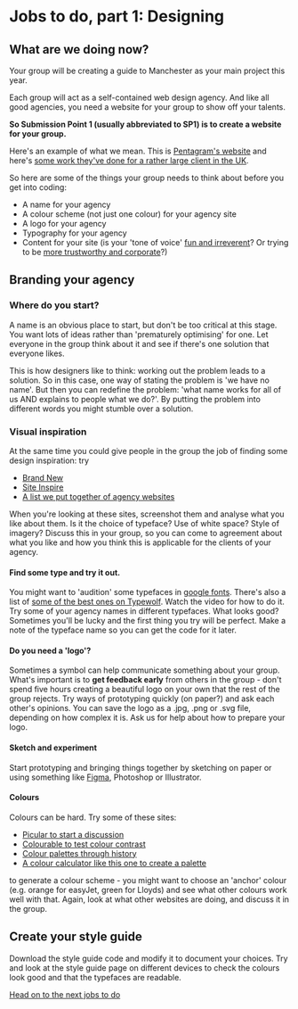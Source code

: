 # Jobs to do, part 1: Designing

## What are we doing now?

Your group will be creating a guide to Manchester as your main project this year.

Each group will act as a self-contained web design agency. And like all good agencies, you need a website for your group to show off your talents.

**So Submission Point 1 (usually abbreviated to SP1) is to create a website for your group.**

Here's an example of what we mean. This is [Pentagram's website](https://www.pentagram.com/) and here's [some work they've done for a rather large client in the UK](https://www.pentagram.com/work/the-john-lewis-partnership).

So here are some of the things your group needs to think about before you get into coding:

* A name for your agency
* A colour scheme (not just one colour) for your agency site
* A logo for your agency
* Typography for your agency
* Content for your site (is your 'tone of voice' [fun and irreverent](https://getcoleman.com/)? Or trying to be [more trustworthy and corporate](https://clarkecreatives.com/)?)

## Branding your agency

### Where do you start?

A name is an obvious place to start, but don't be too critical at this stage. You want lots of ideas rather than 'prematurely optimising' for one. Let everyone in the group think about it and see if there's one solution that everyone likes.

This is how designers like to think: working out the problem leads to a solution. So in this case, one way of stating the problem is 'we have no name'. But then you can redefine the problem: 'what name works for all of us AND explains to people what we do?'. By putting the problem into different words you might stumble over a solution.

### Visual inspiration

At the same time you could give people in the group the job of finding some design inspiration: try
* [Brand New](https://www.underconsideration.com/brandnew/)
* [Site Inspire](https://www.siteinspire.com/)
* [A list we put together of agency websites](https://github.com/wilsonderren/website-inspiration)

When you're looking at these sites, screenshot them and analyse what you like about them. Is it the choice of typeface? Use of white space? Style of imagery? Discuss this in your group, so you can come to agreement about what you like and how you think this is applicable for the clients of your agency.

#### Find some type and try it out.

You might want to 'audition' some typefaces in [google fonts](https://fonts.google.com/). There's also a list of [some of the best ones on Typewolf](https://www.typewolf.com/google-fonts). Watch the video for how to do it. Try some of your agency names in different typefaces. What looks good? Sometimes you'll be lucky and the first thing you try will be perfect. Make a note of the typeface name so you can get the code for it later.

#### Do you need a 'logo'?

Sometimes a symbol can help communicate something about your group. What's important is to **get feedback early** from others in the group - don't spend five hours creating a beautiful logo on your own that the rest of the group rejects. Try ways of prototyping quickly (on paper?) and ask each other's opinions. You can save the logo as a .jpg, .png or .svg file, depending on how complex it is. Ask us for help about how to prepare your logo.

#### Sketch and experiment

Start prototyping and bringing things together by sketching on paper or using something like [Figma](https://www.figma.com/), Photoshop or Illustrator.

#### Colours

Colours can be hard. Try some of these sites:

* [Picular to start a discussion](https://picular.co/) 
* [Colourable to test colour contrast](https://colorable.jxnblk.com/000000/a2a2a2) 
* [Colour palettes through history](https://colorleap.app/home)
* [A colour calculator like this one to create a palette](https://www.sessions.edu/color-calculator/) 

to generate a colour scheme - you might want to choose an 'anchor' colour (e.g. orange for easyJet, green for Lloyds) and see what other colours work well with that. Again, look at what other websites are doing, and discuss it in the group.

## Create your style guide

Download the style guide code and modify it to document your choices. Try and look at the style guide page on different devices to check the colours look good and that the typefaces are readable.

[Head on to the next jobs to do](https://github.com/mmu-webdesign/level5-portfolio/blob/master/creating-your-agency-site/jobs-to-do-2.md)